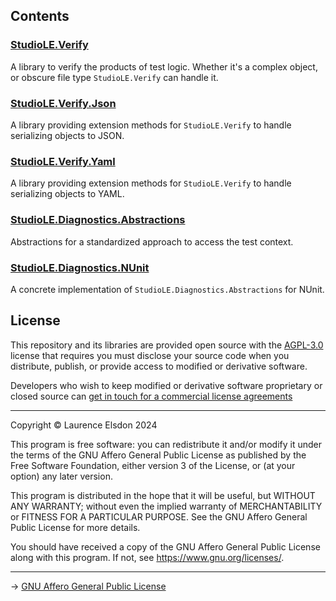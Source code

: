 ## Contents

### [StudioLE.Verify](StudioLE.Verify/src)

A library to verify the products of test logic. Whether it's a complex object, or obscure file type `StudioLE.Verify` can handle it.

### [StudioLE.Verify.Json](StudioLE.Verify.Json/src)

A library providing extension methods for `StudioLE.Verify` to handle serializing objects to JSON.

### [StudioLE.Verify.Yaml](StudioLE.Verify.Yaml/src)

A library providing extension methods for `StudioLE.Verify` to handle serializing objects to YAML.

### [StudioLE.Diagnostics.Abstractions](StudioLE.Diagnostics.Abstractions/src)

Abstractions for a standardized approach to access the test context.

### [StudioLE.Diagnostics.NUnit](StudioLE.Diagnostics.NUnit/src)

A concrete implementation of `StudioLE.Diagnostics.Abstractions` for NUnit.

## License

This repository and its libraries are provided open source with the [AGPL-3.0](https://www.gnu.org/licenses/agpl-3.0.en.html) license that requires you must disclose your source code when you distribute, publish, or provide access to modified or derivative software.

Developers who wish to keep modified or derivative software proprietary or closed source can [get in touch for a commercial license agreements](https://studiole.uk/contact/)

---

Copyright © Laurence Elsdon 2024

This program is free software: you can redistribute it and/or modify it under the terms of the GNU Affero General Public License as published by the Free Software Foundation, either version 3 of the License, or (at your option) any later version.

This program is distributed in the hope that it will be useful, but WITHOUT ANY WARRANTY; without even the implied warranty of MERCHANTABILITY or FITNESS FOR A PARTICULAR PURPOSE. See the GNU Affero General Public License for more details.

You should have received a copy of the GNU Affero General Public License along with this program. If not, see <https://www.gnu.org/licenses/>.

---

→ [GNU Affero General Public License](LICENSE.md)
